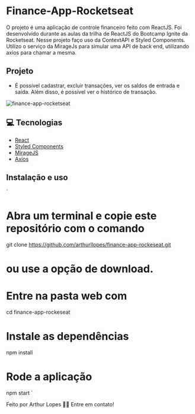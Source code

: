 # Finance-App-Rocketseat

O projeto é uma aplicação de controle financeiro feito com ReactJS. Foi desenvolvido durante as aulas da trilha de ReactJS do Bootcamp Ignite da Rocketseat.
Nesse projeto faço uso da ContextAPI e Styled Components. Utilizo o serviço da MirageJs para simular uma API de back end, utilizando axios para chamar a mesma.

## Projeto 
 - É possível cadastrar, excluir transações, ver os saldos de entrada e saída. Além disso, é possível ver o histórico de transação.

 ![finance-app-rocketseat](https://user-images.githubusercontent.com/82395681/129505003-d43c095e-893b-4091-8dbc-f22d9f6fa5f0.png)  


## 💻 Tecnologias
 - [React](https://pt-br.reactjs.org/)
 - [Styled Components](https://styled-components.com/)
 - [MirageJS](https://miragejs.com/)
 - [Axios](https://github.com/axios/axios)

## Instalação e uso

`
# Abra um terminal e copie este repositório com o comando
git clone https://github.com/arthurllopes/finance-app-rockeseat.git
# ou use a opção de download.

# Entre na pasta web com 
cd finance-app-rockeseat

# Instale as dependências
npm install

# Rode a aplicação
npm start
`
<br>

Feito por Arthur Lopes 👋🏽 Entre em contato!
